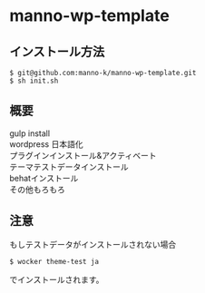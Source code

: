 # manno-wp-template
## インストール方法  

```
$ git@github.com:manno-k/manno-wp-template.git  
$ sh init.sh
```

## 概要  
gulp install  
wordpress 日本語化  
プラグインインストール&アクティベート  
テーマテストデータインストール  
behatインストール  
その他もろもろ  

## 注意  
もしテストデータがインストールされない場合  

```
$ wocker theme-test ja  
```

でインストールされます。
